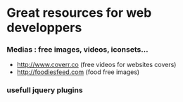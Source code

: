 # Great resources for web developpers


### Medias : free images, videos, iconsets...

- http://www.coverr.co (free videos for websites covers)
- http://foodiesfeed.com (food free images)


### usefull jquery plugins
